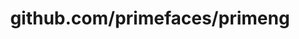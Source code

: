 ---
layout: post
title: github.com/primefaces/primeng
categories: link
tags: [انگلیسی, گیت‌هاب, برنامه‌نویسی]
---